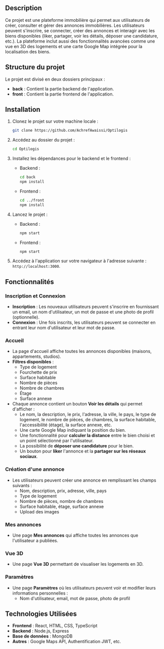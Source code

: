 ## Description
Ce projet est une plateforme immobilière qui permet aux utilisateurs de créer, consulter et gérer des annonces immobilières. Les utilisateurs peuvent s'inscrire, se connecter, créer des annonces et interagir avec les biens disponibles (liker, partager, voir les détails, déposer une candidature, etc.). La plateforme inclut aussi des fonctionnalités avancées comme une vue en 3D des logements et une carte Google Map intégrée pour la localisation des biens.

## Structure du projet
Le projet est divisé en deux dossiers principaux :
- **back** : Contient la partie backend de l'application.
- **front** : Contient la partie frontend de l'application.

## Installation

1. Clonez le projet sur votre machine locale :
    ```bash 
    git clone https://github.com/AchrefAwaissi/Optilogis
    ```

2. Accédez au dossier du projet :
    ```bash
    cd Optilogis
    ```

3. Installez les dépendances pour le backend et le frontend :
    - Backend :
      ```bash
      cd back
      npm install
      ```
    - Frontend :
      ```bash
      cd ../front
      npm install
      ```

4. Lancez le projet :
    - Backend :
      ```bash
      npm start
      ```
    - Frontend :
      ```bash
      npm start
      ```

5. Accédez à l'application sur votre navigateur à l'adresse suivante : `http://localhost:3000`.

## Fonctionnalités

### Inscription et Connexion
- **Inscription** : Les nouveaux utilisateurs peuvent s'inscrire en fournissant un email, un nom d'utilisateur, un mot de passe et une photo de profil (optionnelle).
- **Connexion** : Une fois inscrits, les utilisateurs peuvent se connecter en entrant leur nom d'utilisateur et leur mot de passe.

### Accueil
- La page d'accueil affiche toutes les annonces disponibles (maisons, appartements, studios).
- **Filtres disponibles** : 
  - Type de logement
  - Fourchette de prix
  - Surface habitable
  - Nombre de pièces
  - Nombre de chambres
  - Étage
  - Surface annexe
- Chaque annonce contient un bouton **Voir les détails** qui permet d'afficher :
  - Le nom, la description, le prix, l'adresse, la ville, le pays, le type de logement, le nombre de pièces, de chambres, la surface habitable, l'accessibilité (étage), la surface annexe, etc.
  - Une carte Google Map indiquant la position du bien.
  - Une fonctionnalité pour **calculer la distance** entre le bien choisi et un point sélectionné par l'utilisateur.
  - La possibilité de **déposer une candidature** pour le bien.
  - Un bouton pour **liker** l'annonce et la **partager sur les réseaux sociaux**.

### Création d'une annonce
- Les utilisateurs peuvent créer une annonce en remplissant les champs suivants :
  - Nom, description, prix, adresse, ville, pays
  - Type de logement
  - Nombre de pièces, nombre de chambres
  - Surface habitable, étage, surface annexe
  - Upload des images

### Mes annonces
- Une page **Mes annonces** qui affiche toutes les annonces que l'utilisateur a publiées.
  
### Vue 3D
- Une page **Vue 3D** permettant de visualiser les logements en 3D.

### Paramètres
- Une page **Paramètres** où les utilisateurs peuvent voir et modifier leurs informations personnelles :
  - Nom d'utilisateur, email, mot de passe, photo de profil

## Technologies Utilisées

- **Frontend** : React, HTML, CSS, TypeScript
- **Backend** : Node.js, Express
- **Base de données** : MongoDB
- **Autres** : Google Maps API, Authentification JWT, etc.



